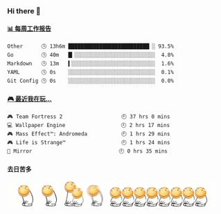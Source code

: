 ### Hi there 👋  

 <!-- waka-box start -->
#### <a href="https://gist.github.com/51d75cccce903a25b1f8cd7ca9d3a329" target="_blank">📊 每周工作报告</a>
```text
Other      🕓 13h6m ██████████████████████████▏░ 93.5%
Go         🕓 40m   █▎░░░░░░░░░░░░░░░░░░░░░░░░░░  4.8%
Markdown   🕓 13m   ▍░░░░░░░░░░░░░░░░░░░░░░░░░░░  1.6%
YAML       🕓 0s    ░░░░░░░░░░░░░░░░░░░░░░░░░░░░  0.1%
Git Config 🕓 0s    ░░░░░░░░░░░░░░░░░░░░░░░░░░░░  0.0%
```
<!-- Powered by https://github.com/journey-ad/waka-box-go . -->
<!-- waka-box end -->


 <!-- steam-box start -->
#### <a href="https://gist.github.com/3b0d2519577a02ab95e5d0d7ca4fa814" target="_blank">🎮 最近我在玩…</a>
```text
🎮 Team Fortress 2                   🕘 37 hrs 0 mins
💻 Wallpaper Engine                  🕘 2 hrs 17 mins
🎮 Mass Effect™: Andromeda           🕘 1 hrs 29 mins
🎮 Life is Strange™                  🕘 1 hrs 24 mins
🔞 Mirror                            🕘 0 hrs 35 mins
```
<!-- Powered by https://github.com/YouEclipse/steam-box . -->
<!-- steam-box end -->

#### 去日苦多
![](990672b3e82963502a597c34e55546b5.gif)


<!--
**oneto1/oneto1** is a ✨ _special_ ✨ repository because its `README.md` (this file) appears on your GitHub profile.

Here are some ideas to get you started:

- 🔭 I’m currently working on ...
- 🌱 I’m currently learning ...
- 👯 I’m looking to collaborate on ...
- 🤔 I’m looking for help with ...
- 💬 Ask me about ...
- 📫 How to reach me: ...
- 😄 Pronouns: ...
- ⚡ Fun fact: ...
-->
